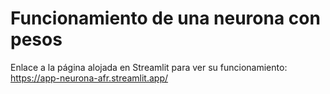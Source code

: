 # Funcionamiento de una neurona con pesos

Enlace a la página alojada en Streamlit para ver su funcionamiento: https://app-neurona-afr.streamlit.app/ 
